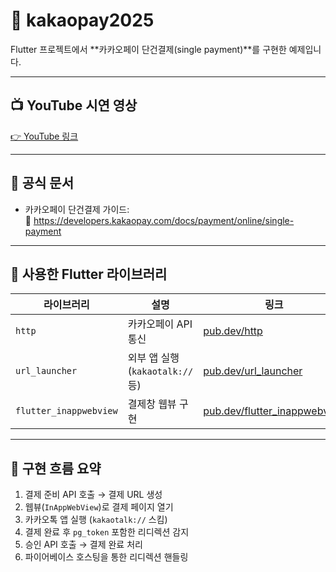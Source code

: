 # 🧾 kakaopay2025

Flutter 프로젝트에서 **카카오페이 단건결제(single payment)**를 구현한 예제입니다.

---

## 📺 YouTube 시연 영상  
[👉 YouTube 링크](여기에_유튜브_URL_붙여넣기)

---

## 📄 공식 문서  
- 카카오페이 단건결제 가이드:  
  🔗 https://developers.kakaopay.com/docs/payment/online/single-payment

---

## 🧩 사용한 Flutter 라이브러리

| 라이브러리 | 설명 | 링크 |
|------------|------|------|
| `http` | 카카오페이 API 통신 | [pub.dev/http](https://pub.dev/packages/http) |
| `url_launcher` | 외부 앱 실행 (`kakaotalk://` 등) | [pub.dev/url_launcher](https://pub.dev/packages/url_launcher) |
| `flutter_inappwebview` | 결제창 웹뷰 구현 | [pub.dev/flutter_inappwebview](https://pub.dev/packages/flutter_inappwebview) |

---

## 📌 구현 흐름 요약

1. 결제 준비 API 호출 → 결제 URL 생성
2. 웹뷰(`InAppWebView`)로 결제 페이지 열기
3. 카카오톡 앱 실행 (`kakaotalk://` 스킴)
4. 결제 완료 후 `pg_token` 포함한 리디렉션 감지
5. 승인 API 호출 → 결제 완료 처리
6. 파이어베이스 호스팅을 통한 리디렉션 핸들링
